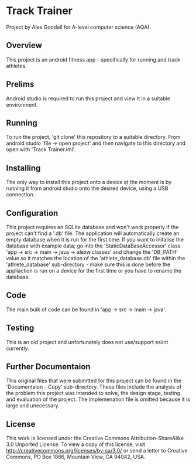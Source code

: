 Track Trainer
=============

Project by Alex Goodall for A-level computer science (AQA).

Overview
--------

This project is an android fitness app - specifically for running and track athletes.

Prelims
-------

Android studio is required to run this project and view it in a suitable environment.

Running
-------

To run the project, 'git clone' this repository to a suitable directory. From android studio 'file -> open project' and then navigate to this directory and open with 'Track Trainer.iml'.

Installing
----------

The only way to install this project onto a device at the moment is by running it from android studio onto the desired device, using a USB connection.

Configuration
-------------

This project requires an SQLite database and won't work properly if the project can't find a '.db' file. The application will automatically create an empty database when it is run for the first time. If you want to initalise the database with example data; go into the 'StaticDataBaseAccessor' class 'app -> src -> main -> java -> alexw.classes' and change the 'DB_PATH' value so it matches the location of the 'athlete_database.db' file within the 'athlete_database' sub-directory - make sure this is done before the appliaction is run on a device for the first time or you have to rename the database.

Code
----

The main bulk of code can be found in 'app -> src -> main -> java'.

Testing
-------

This is an old project and unfortunately does not use/support eslint currently.

Further Documentaion
--------------------

This original files that were submitted for this project can be found in the 'Documentaion - Copy' sub-directory. These files include the analysis of the problem this project was intended to solve, the design stage, testing and evaluation of the project. The implemenation file is omitted because it is large and unecessary.

License
-------

This work is licensed under the Creative Commons Attribution-ShareAlike 3.0 Unported License. To view a copy of this license, visit http://creativecommons.org/licenses/by-sa/3.0/ or send a letter to Creative Commons, PO Box 1866, Mountain View, CA 94042, USA.

